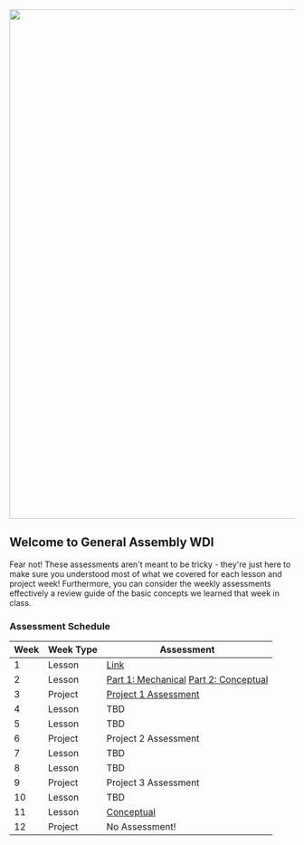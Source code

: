 <img src=https://i.imgur.com/XseXU8J.png width=900>

## Welcome to General Assembly WDI

Fear not! These assessments aren't meant to be tricky - they're just here to make sure you understood most of what we covered for each lesson and 
project week! Furthermore, you can consider the weekly assessments effectively a review guide of the basic concepts we learned that week in class.

### Assessment Schedule

| Week | Week Type | Assessment |
| --- | ------- | ------------------ |
| 1 | Lesson | [Link](https://github.com/WDI-SEA/wdi_assessments/blob/master/weekly_assessments/w01-assessment.md) |
| 2 | Lesson | [Part 1: Mechanical](https://github.com/WDI-SEA/wdi_assessments/blob/master/weekly_assessments/w02-mechanical.md) [Part 2: Conceptual](https://github.com/WDI-SEA/wdi_assessments/blob/master/weekly_assessments/w02-conceptual.md) |
| 3 | Project | [Project 1 Assessment](https://github.com/WDI-SEA/wdi_assessments/blob/master/project_assessments/project-1-assessment/project-1-assessment.md) |
| 4 | Lesson | TBD |
| 5 | Lesson | TBD |
| 6 | Project | Project 2 Assessment |
| 7 | Lesson | TBD |
| 8 | Lesson | TBD |
| 9 | Project | Project 3 Assessment |
| 10 | Lesson | TBD |
| 11 | Lesson | [Conceptual](https://github.com/WDI-SEA/wdi_assessments/blob/master/weekly_assessments/w11-assessment.md) | 
| 12 | Project | No Assessment! |
